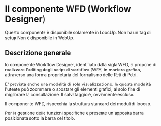 # Il componente WFD (Workflow Designer)

Questo componente è disponibile solamente in LoocUp.
Non ha un tag di setup
Non è disponibile in WebUp.

## Descrizione generale

lo componente Workflow Designer, identifiato dalla sigla WFD, si propone di realizzare l'editing degli script di workflow (WFA) in maniera grafica, attraverso una forma proprietaria del formalismo delle Reti di Petri.

E' prevista anche una modalità di sola visualizzazione. In questa modalità l'utente può zoommare o spostare gli elementi grafici, al solo fine di migliorare la consultazione. Il salvataggio è, ovviamente escluso.

Il componente WFD, rispecchia la struttura standard dei moduli di loocup.

Per la gestione delle funzioni specifiche è presente un'apposita barra posizionata sotto la barra del titolo.




